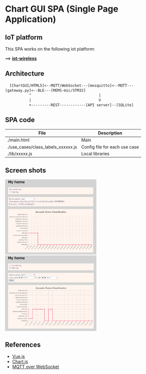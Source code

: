 # Chart GUI SPA (Single Page Application)

## IoT platform

This SPA works on the following iot platform:

==> **[iot-wireless](https://github.com/araobp/iot-wireless)**

## Architecture

```
  [ChartGUI/HTML5]<--MQTT/WebSocket---[mosquitto]<--MQTT---[gateway.py]<--BLE---[MEMS-mic/STM32]
           ^                               |
           |                               V
           +---------REST------------[API server]--[SQLite]
```

## SPA code

|File                               |Description                  |
|-----------------------------------|-----------------------------|
|./main.html                        |Main                         |
|./use_cases/class_labels_xxxxxx.js |Config file for each use case|
|./lib/xxxxx.js                     |Local libraries              |

## Screen shots

<img src="./screencapture.jpg" width=300>

<img src="./screencapture2.jpg" width=300>

## References

- [Vue.js](https://vuejs.org/)
- [Chart.js](https://www.chartjs.org/)
- [MQTT over WebSocket](http://www.steves-internet-guide.com/using-javascript-mqtt-client-websockets/)

